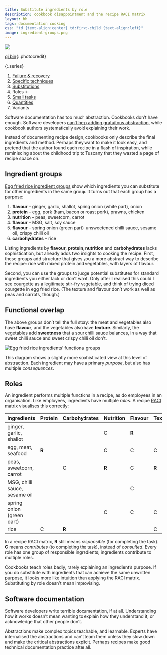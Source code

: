 ```yaml
---
title: Substitute ingredients by role
description: cookbook disappointment and the recipe RACI matrix
layout: hh
tags: documentation cooking
css: "td {text-align:center} td:first-child {text-align:left}"
image: ingredient-groups.png
---
```


![](ingredients.webp)

[qi bin](https://unsplash.com/photos/IIzny_Qgw-g){:.photocredit}

{:.series}
1. [Failure & recovery](document-failure)
2. [Specific techniques](document-techniques)
3. [Substitutions](document-substitutions)
4. Roles ←
5. [Small tasks](document-small-tasks)
6. [Quantities](document-quantities)
7. Variants

Software documentation has too much abstraction.
Cookbooks don’t have enough.
Software developers 
[can’t help adding gratuitous abstraction](https://en.wikipedia.org/wiki/Fundamental_theorem_of_software_engineering),
while cookbook authors systematically avoid explaining their work.

Instead of documenting recipe design, cookbooks only describe the final ingredients and method.
Perhaps they want to make it look easy,
and pretend that the author found each recipe in a flash of inspiration,
while reminiscing about the childhood trip to Tuscany that they wasted a page of recipe space on.

## Ingredient groups

[Egg fried rice ingredient groups](document-substitutions#substitutions)
show which ingredients you can substitute for other ingredients in the same group.
It turns out that each group has a purpose:

1. **flavour** – ginger, garlic, shallot, spring onion (white part), onion
2. **protein** – egg, pork (ham, bacon or roast pork), prawns, chicken
3. **nutrition** – peas, sweetcorn, carrot
4. **flavour** – MSG, salt, soy sauce
5. **flavour** – spring onion (green part), unsweetened chilli sauce, sesame oil, crispy chilli oil
6. **carbohydrates** – rice

Listing ingredients by **flavour**, **protein**, **nutrition** and **carbohydrates**
lacks sophistication, but already adds two insights to cooking the recipe.
First, these groups add structure that gives you a more abstract way to describe the recipe:
rice with mixed protein and vegetables, with layers of flavour.

Second, you can use the groups to judge potential substitutes for standard ingredients you either lack or don’t want.
Only after I realised this could I see courgette as a legitimate stir-fry vegetable,
and think of trying diced courgette in egg fried rice.
(The texture and flavour don’t work as well as peas and carrots, though.)

## Functional overlap

The above groups don’t tell the full story: the meat and vegetables also have **flavour**,
and the vegetables also have **texture**.
Similarly, the vegetables add **sweetness** that a sour chilli sauce balances,
in a way that sweet chilli sauce and sweet crispy chilli oil don’t.

![Egg fried rice ingredients’ functional groups](ingredient-groups.png)

This diagram shows a slightly more sophisticated view at this level of abstraction.
Each ingredient may have a primary _purpose_, but also has multiple _consequences_.

## Roles

An ingredient performs multiple functions in a recipe, as do employees in an organisation.
Like employees, ingredients have multiple _roles_.
A recipe [RACI matrix](https://en.wikipedia.org/wiki/Responsibility_assignment_matrix)
visualises this correctly:

| Ingredients | Protein | Carbohydrates | Nutrition | Flavour | Texture |
| ----------- | ------- | ------------- | --------- | ------- | ------- |
| ginger, garlic, shallot |  |  | C | **R** |  |
| egg, meat, seafood | **R** |  | C | C | C |
| peas, sweetcorn, carrot |  | C | **R** | C | **R** |
| MSG, chilli sauce, sesame oil |  |  |  | C |  |
| spring onion (green part) |  |  | C | C | C |
| rice | C | **R** |  |  | C |

In a recipe RACI matrix, **R** still means _responsible_ (for completing the task).
**C** means _contributes_ (to completing the task), instead of _consulted_.
Every role has one group of responsible ingredients; ingredients contribute to multiple roles.

Cookbooks teach roles badly, rarely explaining an ingredient’s purpose.
If you do substitute with ingredients that can achieve the same unwritten purpose,
it looks more like intuition than applying the RACI matrix.
Substituting by role doesn’t mean improvising.

## Software documentation

Software developers write terrible documentation, if at all.
Understanding how it works doesn’t mean wanting to explain how they understand it, or acknowledge that other people don’t.

Abstractions make complex topics teachable, and learnable.
Experts have internalised the abstractions and can’t team them unless they slow down and make the critical abstractions explicit.
Perhaps recipes make good technical documentation practice after all.
